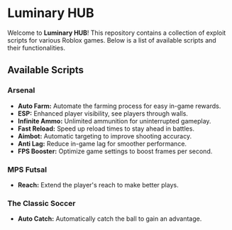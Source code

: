 # Luminary HUB

Welcome to **Luminary HUB**! This repository contains a collection of exploit scripts for various Roblox games. Below is a list of available scripts and their functionalities.

## Available Scripts

### Arsenal
- **Auto Farm:** Automate the farming process for easy in-game rewards.
- **ESP:** Enhanced player visibility, see players through walls.
- **Infinite Ammo:** Unlimited ammunition for uninterrupted gameplay.
- **Fast Reload:** Speed up reload times to stay ahead in battles.
- **Aimbot:** Automatic targeting to improve shooting accuracy.
- **Anti Lag:** Reduce in-game lag for smoother performance.
- **FPS Booster:** Optimize game settings to boost frames per second.

### MPS Futsal
- **Reach:** Extend the player's reach to make better plays.

### The Classic Soccer
- **Auto Catch:** Automatically catch the ball to gain an advantage.
